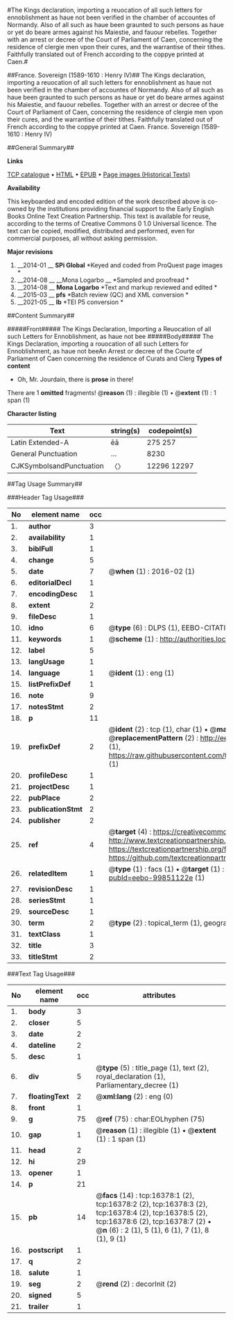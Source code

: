 #The Kings declaration, importing a reuocation of all such letters for ennoblishment as haue not been verified in the chamber of accountes of Normandy. Also of all such as haue been graunted to such persons as haue or yet do beare armes against his Maiestie, and fauour rebelles. Together with an arrest or decree of the Court of Parliament of Caen, concerning the residence of clergie men vpon their cures, and the warrantise of their tithes. Faithfully translated out of French according to the coppye printed at Caen.#

##France. Sovereign (1589-1610 : Henry IV)##
The Kings declaration, importing a reuocation of all such letters for ennoblishment as haue not been verified in the chamber of accountes of Normandy. Also of all such as haue been graunted to such persons as haue or yet do beare armes against his Maiestie, and fauour rebelles. Together with an arrest or decree of the Court of Parliament of Caen, concerning the residence of clergie men vpon their cures, and the warrantise of their tithes. Faithfully translated out of French according to the coppye printed at Caen.
France. Sovereign (1589-1610 : Henry IV)

##General Summary##

**Links**

[TCP catalogue](http://www.ota.ox.ac.uk/tcp/)  • 
[HTML](http://tei.it.ox.ac.uk/tcp/Texts-HTML/free/B13/B13963.html)  • 
[EPUB](http://tei.it.ox.ac.uk/tcp/Texts-EPUB/free/B13/B13963.epub) • 
[Page images (Historical Texts)](https://historicaltexts.jisc.ac.uk/eebo-99851122e)

**Availability**

This keyboarded and encoded edition of the work described above is co-owned by the
    institutions providing financial support to the Early English Books Online Text Creation
    Partnership. This text is available for reuse, according to the terms of  Creative Commons 0 1.0 Universal
    licence. The text can be copied, modified, distributed and performed, even for commercial
    purposes, all without asking permission.

**Major revisions**

1. __2014-01 __ __SPi Global__ *Keyed and coded from ProQuest page images *
1. __2014-08 __ __Mona Logarbo __ *Sampled and proofread *
1. __2014-08 __ __Mona Logarbo__ *Text and markup reviewed and edited *
1. __2015-03 __ __pfs__ *Batch review (QC) and XML conversion *
1. __2021-05 __ __lb__ *TEI P5 conversion *

##Content Summary##

#####Front#####
The Kings Declaration, Importing a Reuocation of all such Letters for Ennoblishment, as haue not bee
#####Body#####
The Kings Declaration, importing a rouocation of all such Letters for Ennoblishment, as haue not beeAn Arrest or decree of the Courte of Parliament of Caen concerning the residence of Curats and Clerg
**Types of content**

  * Oh, Mr. Jourdain, there is **prose** in there!

There are 1 **omitted** fragments! 
 @__reason__ (1) : illegible (1)  •  @__extent__ (1) : 1 span (1)

**Character listing**


|Text|string(s)|codepoint(s)|
|---|---|---|
|Latin Extended-A|ēā|275 257|
|General Punctuation|…|8230|
|CJKSymbolsandPunctuation|〈〉|12296 12297|

##Tag Usage Summary##

###Header Tag Usage###

|No|element name|occ|attributes|
|---|---|---|---|
|1.|__author__|3||
|2.|__availability__|1||
|3.|__biblFull__|1||
|4.|__change__|5||
|5.|__date__|7| @__when__ (1) : 2016-02 (1)|
|6.|__editorialDecl__|1||
|7.|__encodingDesc__|1||
|8.|__extent__|2||
|9.|__fileDesc__|1||
|10.|__idno__|6| @__type__ (6) : DLPS (1), EEBO-CITATION (1), VID (1), EEBO-PROQUEST (1), STC (2)|
|11.|__keywords__|1| @__scheme__ (1) : http://authorities.loc.gov/ (1)|
|12.|__label__|5||
|13.|__langUsage__|1||
|14.|__language__|1| @__ident__ (1) : eng (1)|
|15.|__listPrefixDef__|1||
|16.|__note__|9||
|17.|__notesStmt__|2||
|18.|__p__|11||
|19.|__prefixDef__|2| @__ident__ (2) : tcp (1), char (1)  •  @__matchPattern__ (2) : ([0-9\-]+):([0-9IVX]+) (1), (.+) (1)  •  @__replacementPattern__ (2) : http://eebo.chadwyck.com/downloadtiff?vid=$1&page=$2 (1), https://raw.githubusercontent.com/textcreationpartnership/Texts/master/tcpchars.xml#$1 (1)|
|20.|__profileDesc__|1||
|21.|__projectDesc__|1||
|22.|__pubPlace__|2||
|23.|__publicationStmt__|2||
|24.|__publisher__|2||
|25.|__ref__|4| @__target__ (4) : https://creativecommons.org/publicdomain/zero/1.0/ (1), http://www.textcreationpartnership.org/docs/. (1), https://textcreationpartnership.org/faq/#faq05 (1), https://github.com/textcreationpartnership (1)|
|26.|__relatedItem__|1| @__type__ (1) : facs (1)  •  @__target__ (1) : https://data.historicaltexts.jisc.ac.uk/view?pubId=eebo-99851122e (1)|
|27.|__revisionDesc__|1||
|28.|__seriesStmt__|1||
|29.|__sourceDesc__|1||
|30.|__term__|2| @__type__ (2) : topical_term (1), geographic_name (1)|
|31.|__textClass__|1||
|32.|__title__|3||
|33.|__titleStmt__|2||


###Text Tag Usage###

|No|element name|occ|attributes|
|---|---|---|---|
|1.|__body__|3||
|2.|__closer__|5||
|3.|__date__|2||
|4.|__dateline__|2||
|5.|__desc__|1||
|6.|__div__|5| @__type__ (5) : title_page (1), text (2), royal_declaration (1), Parliamentary_decree (1)|
|7.|__floatingText__|2| @__xml:lang__ (2) : eng (0)|
|8.|__front__|1||
|9.|__g__|75| @__ref__ (75) : char:EOLhyphen (75)|
|10.|__gap__|1| @__reason__ (1) : illegible (1)  •  @__extent__ (1) : 1 span (1)|
|11.|__head__|2||
|12.|__hi__|29||
|13.|__opener__|1||
|14.|__p__|21||
|15.|__pb__|14| @__facs__ (14) : tcp:16378:1 (2), tcp:16378:2 (2), tcp:16378:3 (2), tcp:16378:4 (2), tcp:16378:5 (2), tcp:16378:6 (2), tcp:16378:7 (2)  •  @__n__ (6) : 2 (1), 5 (1), 6 (1), 7 (1), 8 (1), 9 (1)|
|16.|__postscript__|1||
|17.|__q__|2||
|18.|__salute__|1||
|19.|__seg__|2| @__rend__ (2) : decorInit (2)|
|20.|__signed__|5||
|21.|__trailer__|1||
